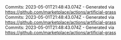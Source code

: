 Commits: 2023-05-01T21:48:43.074Z - Generated via https://github.com/marketplace/actions/artificial-grass
<br>
Commits: 2023-05-01T21:48:43.074Z - Generated via https://github.com/marketplace/actions/artificial-grass
<br>
Commits: 2023-05-01T21:48:43.074Z - Generated via https://github.com/marketplace/actions/artificial-grass
<br>
